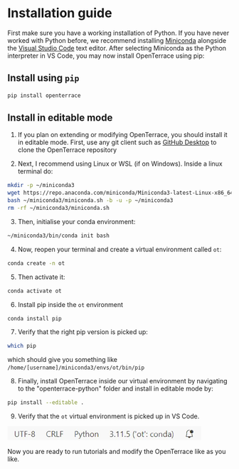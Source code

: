# Installation guide
First make sure you have a working installation of Python. If you have never worked with Python before, we recommend installing [Miniconda](https://docs.conda.io/en/latest/miniconda.html) alongside the [Visual Studio Code](https://code.visualstudio.com/) text editor. After selecting Miniconda as the Python interpreter in VS Code, you may now install OpenTerrace using pip:

## Install using ``pip``

```bash
pip install openterrace
```

## Install in editable mode

1. If you plan on extending or modifying OpenTerrace, you should install it in editable mode. First, use any git client such as [GitHub Desktop](https://desktop.github.com/) to clone the OpenTerrace repository

2. Next, I recommend using Linux or WSL (if on Windows). Inside a linux terminal do:

```bash
mkdir -p ~/miniconda3
wget https://repo.anaconda.com/miniconda/Miniconda3-latest-Linux-x86_64.sh -O ~/miniconda3/miniconda.sh
bash ~/miniconda3/miniconda.sh -b -u -p ~/miniconda3
rm -rf ~/miniconda3/miniconda.sh
```

3. Then, initialise your conda environment:
```bash
~/miniconda3/bin/conda init bash
```

4. Now, reopen your terminal and create a virtual environment called ``ot``:

```bash
conda create -n ot
```

5. Then activate it:
```bash
conda activate ot
```
6. Install pip inside the ``ot`` environment
```bash
conda install pip
```

7. Verify that the right pip version is picked up:
```bash
which pip
```
which should give you something like ``/home/[username]/miniconda3/envs/ot/bin/pip``


8. Finally, install OpenTerrace inside our virtual environment by navigating to the "openterrace-python" folder and install in editable mode by:
```bash
pip install --editable .
```

9. Verify that the ``ot`` virtual environment is picked up in VS Code.

![Select ot environment](_figures/conda_ot.jpg)

Now you are ready to run tutorials and modify the OpenTerrace like as you like.